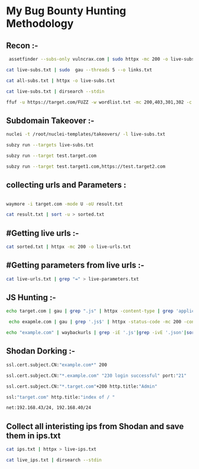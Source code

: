 <h1>My Bug Bounty Hunting Methodology</h1>



<h2>Recon :-</h2>


```bash
 assetfinder --subs-only vulncrax.com | sudo httpx -mc 200 -o live-subs.txt 
```


```bash
cat live-subs.txt | sudo  gau --threads 5 --o links.txt
```

```bash
cat all-subs.txt | httpx -o live-subs.txt
```

```bash
cat live-subs.txt | dirsearch --stdin
```

```bash
ffuf -u https://target.com/FUZZ -w wordlist.txt -mc 200,403,301,302 -c true -v -o output.txt
```
<h2>Subdomain Takeover :-</h2>

```bash
nuclei -t /root/nuclei-templates/takeovers/ -l live-subs.txt
```
```bash
subzy run --targets live-subs.txt
```
```bash
subzy run --target test.target.com
```

```bash
subzy run --target test.target1.com,https://test.target2.com
```
<h2>collecting urls and Parameters :</h2>

```bash

waymore -i target.com -mode U -oU result.txt
```

```bash
cat result.txt | sort -u > sorted.txt
```

<h2>#Getting live urls :-</h2>

```bash
cat sorted.txt | httpx -mc 200 -o live-urls.txt
```

<h2>#Getting parameters from live urls :-</h2>

```bash
cat live-urls.txt | grep "=" > live-parameters.txt
```

<h2>JS Hunting :-</h2>

```bash
echo target.com | gau | grep ".js" | httpx -content-type | grep 'application/javascript'" | awk '{print $1}' | nuclei -t /root/nuclei-templates/exposures/ -silent > secrets.txt
```

```bash
 echo exapmle.com | gau | grep '.js$' | httpx -status-code -mc 200 -content-type | grep 'application/javascript'

```
```bash
echo "example.com" | waybackurls | grep -iE '.js'|grep -ivE '.json'|sort -u  > j.txt
```

<h2>Shodan Dorking :-</h2>

```bash
ssl.cert.subject.CN:"example.com*" 200
```

```bash
ssl.cert.subject.CN:"*.example.com" "230 login successful" port:"21"
```
```bash
ssl.cert.subject.CN:"*.target.com"+200 http.title:"Admin"
```

```bash
ssl:"target.com" http.title:"index of / "
```
```bash
net:192.168.43/24, 192.168.40/24
```
<h2>Collect all interisting ips from Shodan and save them in ips.txt</h2>

```bash
cat ips.txt | httpx > live-ips.txt
```

```bash
cat live_ips.txt | dirsearch --stdin
```










